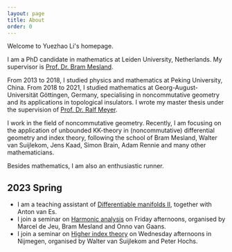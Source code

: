 ```yaml
---
layout: page
title: About
order: 0
---
```


Welcome to Yuezhao Li's homepage.

I am a PhD candidate in mathematics at Leiden University, Netherlands. My supervisor is [Prof. Dr. Bram Mesland](https://pub.math.leidenuniv.nl/~meslandb2/).

From 2013 to 2018, I studied physics and mathematics at Peking University, China. From 2018 to 2021, I studied mathematics at Georg-August-Universität Göttingen, Germany, specialising in noncommutative geometry and its applications in topological insulators. I wrote my master thesis under the supervision of [Prof. Dr. Ralf Meyer](https://www.uni-math.gwdg.de/rameyer/website/).

I work in the field of noncommutative geometry. Recently, I am focusing on the application of unbounded KK-theory in (noncommutative) differential geometry and index theory, following the school of Bram Mesland, Walter van Suijlekom, Jens Kaad, Simon Brain, Adam Rennie and many other mathematicians.

Besides mathematics, I am also an enthusiastic runner.

##  2023 Spring

- I am a teaching assistant of [Differentiable manifolds II](https://studiegids.universiteitleiden.nl/en/courses/115406/differentiable-manifolds-2-bm), together with Anton van Es. 
- I join a seminar on [Harmonic analysis](https://www.math.leidenuniv.nl/~jeumfede/fasem_2023.html) on Friday afternoons, organised by Marcel de Jeu, Bram Mesland and Onno van Gaans.
- I join a seminar on [Higher index theory](http://www.waltervansuijlekom.nl/research/ncgseminar/) on Wednesday afternoons in Nijmegen, organised by Walter van Suijlekom and Peter Hochs.